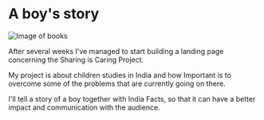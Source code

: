 # A boy's story

![Image of books](http://cl.ly/1f2T3j143r0y/child.jpg)

After several weeks I've managed to start building a landing page concerning the Sharing is Caring Project.

My project is about children studies in India and how Important is to overcome some of the problems that are currently going on there.

I'll tell a story of a boy together with India Facts, so that it can have a better impact and communication with the audience.